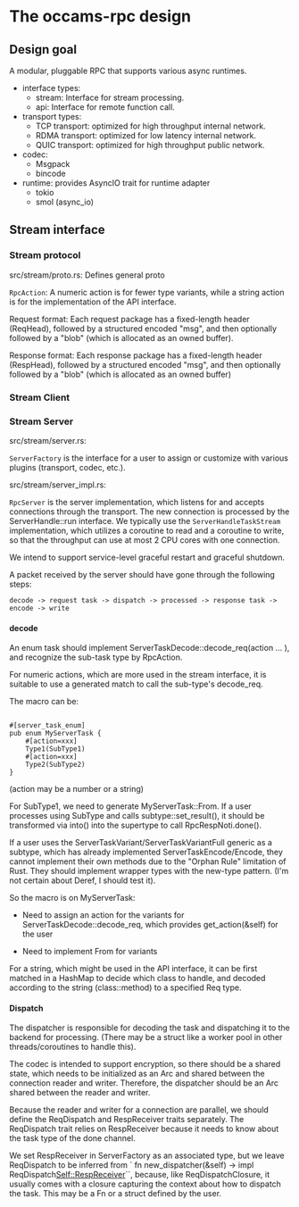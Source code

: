 # The occams-rpc design

## Design goal

A modular, pluggable RPC that supports various async runtimes.

* interface types:
  - stream: Interface for stream processing.
  - api: Interface for remote function call.
* transport types:
  - TCP transport: optimized for high throughput internal network.
  - RDMA transport: optimized for low latency internal network.
  - QUIC transport: optimized for high throughput public network.
* codec:
  - Msgpack
  - bincode
* runtime: provides AsyncIO trait for runtime adapter
  - tokio
  - smol (async_io)

## Stream interface

### Stream protocol

src/stream/proto.rs: Defines general proto

`RpcAction`: A numeric action is for fewer type variants, while a string action is for the implementation of the API interface.

Request format: Each request package has a fixed-length header (ReqHead), followed by a structured encoded "msg", and then optionally followed by a "blob" (which is allocated as an owned buffer).

Response format: Each response package has a fixed-length header (RespHead), followed by a structured encoded "msg", and then optionally followed by a "blob" (which is allocated as an owned buffer)

### Stream Client


### Stream Server

src/stream/server.rs:

`ServerFactory` is the interface for a user to assign or customize with various plugins (transport, codec, etc.).

src/stream/server_impl.rs:

`RpcServer` is the server implementation, which listens for and accepts connections through the transport. The new connection is processed by the ServerHandle::run interface. We typically use the `ServerHandleTaskStream` implementation, which utilizes a coroutine to read and a coroutine to write, so that the throughput can use at most 2 CPU cores with one connection.

We intend to support service-level graceful restart and graceful shutdown.

A packet received by the server should have gone through the following steps:

    decode -> request task -> dispatch -> processed -> response task -> encode -> write

#### decode

An enum task should implement ServerTaskDecode::decode_req(action ... ), and recognize the sub-task type by RpcAction.

For numeric actions, which are more used in the stream interface, it is suitable to use a generated match to call the sub-type's decode_req.

The macro can be:

```

#[server_task_enum]
pub enum MyServerTask {
    #[action=xxx]
    Type1(SubType1)
    #[action=xxx]
    Type2(SubType2)
}
```

(action may be a number or a string)

For SubType1, we need to generate MyServerTask::From<SubType1>. If a user processes using SubType and calls subtype::set_result(), it should be transformed via into() into the supertype to call RpcRespNoti.done().

If a user uses the ServerTaskVariant/ServerTaskVariantFull generic as a subtype, which has already implemented ServerTaskEncode/Encode, they cannot implement their own methods due to the "Orphan Rule" limitation of Rust. They should implement wrapper types with the new-type pattern. (I'm not certain about Deref, I should test it).

So the macro is on MyServerTask:

* Need to assign an action for the variants for ServerTaskDecode::decode_req, which provides get_action(&self) for the user

* Need to implement From for variants

For a string, which might be used in the API interface, it can be first matched in a HashMap to decide which class to handle, and decoded according to the string (class::method) to a specified Req type.


#### Dispatch

The dispatcher is responsible for decoding the task and dispatching it to the backend for processing. (There may be a struct like a worker pool in other threads/coroutines to handle this).

The codec is intended to support encryption, so there should be a shared state, which needs to be initialized as an Arc<Codec> and shared between the connection reader and writer. Therefore, the dispatcher should be an Arc shared between the reader and writer.

Because the reader and writer for a connection are parallel, we should define the ReqDispatch and RespReceiver traits separately. The ReqDispatch trait relies on RespReceiver because it needs to know about the task type of the done channel.

We set RespReceiver in ServerFactory as an associated type, but we leave ReqDispatch to be inferred from
` fn new_dispatcher(&self) -> impl ReqDispatch<Self::RespReceiver>``, because, like ReqDispatchClosure, it usually comes with a closure capturing the context about how to dispatch the task. This may be a Fn or a struct defined by the user.
